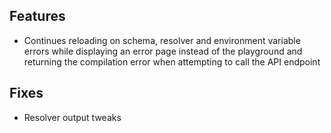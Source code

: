 ## Features

- Continues reloading on schema, resolver and environment variable errors while displaying an error page instead of the playground and returning the compilation error when attempting to call the API endpoint

## Fixes

- Resolver output tweaks
